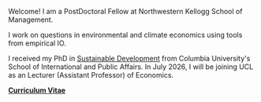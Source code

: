 
Welcome! I am a PostDoctoral Fellow at Northwestern Kellogg School of Management. 

I work on questions in environmental and climate economics using tools from empirical IO. 

I received my PhD in [Sustainable Development](https://www.sipa.columbia.edu/academics/programs/phd-sustainable-development) from Columbia University's School of International and Public Affairs. In July 2026, I will be joining UCL as an Lecturer (Assistant Professor) of Economics.

__[Curriculum Vitae](/pdf/cv_obolensky.pdf)__ 

